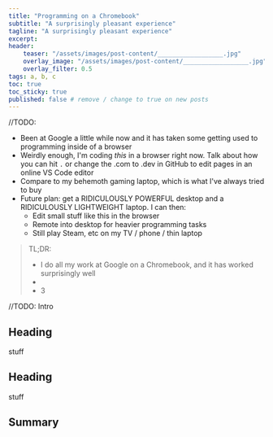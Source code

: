 ```yaml
---
title: "Programming on a Chromebook"
subtitle: "A surprisingly pleasant experience"
tagline: "A surprisingly pleasant experience"
excerpt: 
header:
    teaser: "/assets/images/post-content/__________________.jpg"
    overlay_image: "/assets/images/post-content/__________________.jpg"
    overlay_filter: 0.5
tags: a, b, c
toc: true
toc_sticky: true
published: false # remove / change to true on new posts
---
```


//TODO:
- Been at Google a little while now and it has taken some getting used to programming inside of a browser
- Weirdly enough, I'm coding *this* in a browser right now.  Talk about how you can hit `.` or change the .com to .dev in GitHub to edit pages in an online VS Code editor
- Compare to my behemoth gaming laptop, which is what I've always tried to buy
- Future plan: get a RIDICULOUSLY POWERFUL desktop and a RIDICULOUSLY LIGHTWEIGHT laptop.  I can then:
    - Edit small stuff like this in the browser
    - Remote into desktop for heavier programming tasks
    - Still play Steam, etc on my TV / phone / thin laptop


> TL;DR:
> - I do all my work at Google on a Chromebook, and it has worked surprisingly well
> - 
> - 3

//TODO: Intro

## Heading

stuff

## Heading

stuff

## Summary